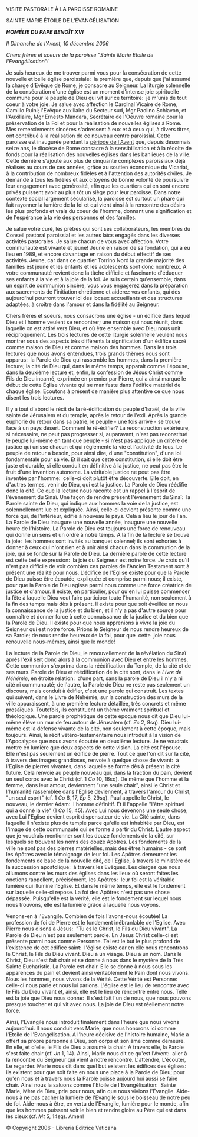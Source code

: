 VISITE PASTORALE À LA PAROISSE ROMAINE

SAINTE MARIE ÉTOILE DE L’ÉVANGÉLISATION

***HOMÉLIE DU PAPE BENOÎT XVI***

*II Dimanche de l'Avent, 10 décembre 2006*

*Chers frères et soeurs de la paroisse "Sainte Marie Etoile de l'Evangélisation"!*

Je suis heureux de me trouver parmi vous pour la consécration de cette nouvelle et belle église paroissiale:  la première que, depuis que j'ai assumé la charge d'Evêque de Rome, je consacre au Seigneur. La liturgie solennelle de la consécration d'une église est un moment d'intense joie spirituelle commune pour le peuple de Dieu qui vit sur ce territoire:  je m'unis de tout coeur à votre joie. Je salue avec affection le Cardinal Vicaire de Rome, Camillo Ruini; l'Evêque auxiliaire du Secteur sud, Mgr Paolino Schiavon, et l'Auxiliaire, Mgr Ernesto Mandara, Secrétaire de l'Oeuvre romaine pour la préservation de la Foi et pour la réalisation de nouvelles églises à Rome. Mes remerciements sincères s'adressent à eux et à ceux qui, à divers titres, ont contribué à la réalisation de ce nouveau centre paroissial. Cette paroisse est inaugurée pendant la [période de l'Avent](http://www.vatican.va/liturgical_year/advent/2006/avvento_2006_fr.htm) que, depuis désormais seize ans, le diocèse de Rome consacre à la sensibilisation et à la récolte de fonds pour la réalisation des nouvelles églises dans les banlieues de la ville. Cette dernière s'ajoute aux plus de cinquante complexes paroissiaux déjà réalisés au cours de ces années, grâce au soutien économique du Vicariat, à la contribution de nombreux fidèles et à l'attention des autorités civiles. Je demande à tous les fidèles et aux citoyens de bonne volonté de poursuivre leur engagement avec générosité, afin que les quartiers qui en sont encore privés puissent avoir au plus tôt un siège pour leur paroisse. Dans notre contexte social largement sécularisé, la paroisse est surtout un phare qui fait rayonner la lumière de la foi et qui vient ainsi à la rencontre des désirs les plus profonds et vrais du coeur de l'homme, donnant une signification et de l'espérance à la vie des personnes et des familles.

Je salue votre curé, les prêtres qui sont ses collaborateurs, les membres du Conseil pastoral paroissial et les autres laïcs engagés dans les diverses activités pastorales. Je salue chacun de vous avec affection. Votre communauté est vivante et jeune! Jeune en raison de sa fondation, qui a eu lieu en 1989, et encore davantage en raison du début effectif de ses activités. Jeune, car dans ce quartier Torrino Nord la grande majorité des familles est jeune et les enfants et les adolescents sont donc nombreux. A votre communauté revient donc la tâche difficile et fascinante d'éduquer ses enfants à la vie et à la joie de la foi. Je suis certain qu'ensemble, dans un esprit de communion sincère, vous vous engagerez dans la préparation aux sacrements de l'initiation chrétienne et aiderez vos enfants, qui dès aujourd'hui pourront trouver ici des locaux accueillants et des structures adaptées, à croître dans l'amour et dans la fidélité au Seigneur.

Chers frères et soeurs, nous consacrons une église - un édifice dans lequel Dieu et l'homme veulent se rencontrer; une maison qui nous réunit, dans laquelle on est attiré vers Dieu, et où être ensemble avec Dieu nous unit réciproquement. Les trois lectures de cette liturgie solennelle veulent nous montrer sous des aspects très différents la signification d'un édifice sacré comme maison de Dieu et comme maison des hommes. Dans les trois lectures que nous avons entendues, trois grands thèmes nous sont apparus:  la Parole de Dieu qui rassemble les hommes, dans la première lecture; la cité de Dieu qui, dans le même temps, apparaît comme l'épouse, dans la deuxième lecture et, enfin, la confession de Jésus Christ comme Fils de Dieu incarné, exprimée en premier par Pierre, qui a ainsi marqué le début de cette Eglise vivante qui se manifeste dans l'édifice matériel de chaque église. Ecoutons à présent de manière plus attentive ce que nous disent les trois lectures.

Il y a tout d'abord le récit de la ré-édification du peuple d'Israël, de la ville sainte de Jérusalem et du temple, après le retour de l'exil. Après la grande euphorie du retour dans sa patrie, le peuple - une fois arrivé - se trouve face à un pays désert. Comment le ré-édifier? La reconstruction extérieure, si nécessaire, ne peut pas progresser si, auparavant, n'est pas reconstitué le peuple lui-même en tant que peuple - si n'est pas appliqué un critère de justice qui unisse chacun et qui réglemente la vie et l'activité de tous. Le peuple de retour a besoin, pour ainsi dire, d'une "constitution", d'une loi fondamentale pour sa vie. Et il sait que cette constitution, si elle doit être juste et durable, si elle conduit en définitive à la justice, ne peut pas être le fruit d'une invention autonome. La véritable justice ne peut pas être inventée par l'homme:  celle-ci doit plutôt être découverte. Elle doit, en d'autres termes, venir de Dieu, qui est la justice. La Parole de Dieu réédifie donc la cité. Ce que la lecture nous raconte est un rappel à l'esprit de l'événement du Sinaï. Une façon de rendre présent l'événement du Sinaï:  la Parole sainte de Dieu, qui indique aux hommes la voie de la justice, est solennellement lue et expliquée. Ainsi, celle-ci devient présente comme une force qui, de l'intérieur, édifie à nouveau le pays. Cela a lieu le jour de l'an. La Parole de Dieu inaugure une nouvelle année, inaugure une nouvelle heure de l'histoire. La Parole de Dieu est toujours une force de renouveau qui donne un sens et un ordre à notre temps. A la fin de la lecture se trouve la joie:  les hommes sont invités au banquet solennel; ils sont exhortés à donner à ceux qui n'ont rien et à unir ainsi chacun dans la communion de la joie, qui se fonde sur la Parole de Dieu. La dernière parole de cette lecture est cette belle expression:  la joie du Seigneur est notre force. Je crois qu'il n'est pas difficile de voir combien ces paroles de l'Ancien Testament sont à présent une réalité pour nous. L'édifice de l'Eglise existe pour que la Parole de Dieu puisse être écoutée, expliquée et comprise parmi nous; il existe, pour que la Parole de Dieu agisse parmi nous comme une force créatrice de justice et d'amour. Il existe, en particulier, pour qu'en lui puisse commencer la fête à laquelle Dieu veut faire participer toute l'humanité, non seulement à la fin des temps mais dès à présent. Il existe pour que soit éveillée en nous la connaissance de la justice et du bien, et il n'y a pas d'autre source pour connaître et donner force à cette connaissance de la justice et du bien que la Parole de Dieu. Il existe pour que nous apprenions à vivre la joie du Seigneur qui est notre force. Prions le Seigneur de nous rendre heureux de sa Parole; de nous rendre heureux de la foi, pour que  cette  joie nous renouvelle nous-mêmes, ainsi que le monde!

La lecture de la Parole de Dieu, le renouvellement de la révélation du Sinaï après l'exil sert donc alors à la communion avec Dieu et entre les hommes. Cette communion s'exprima dans la réédification du Temple, de la cité et de ses murs. Parole de Dieu et réédification de la cité sont, dans le *Livre de Néhémie*, en étroite relation:  d'une part, sans la parole de Dieu il n'y a ni cité ni communauté; de l'autre, la Parole de Dieu ne reste pas seulement un discours, mais conduit à édifier, c'est une parole qui construit. Les textes qui suivent, dans le Livre de Néhémie, sur la construction des murs de la ville apparaissent, à une première lecture détaillée, très concrets et même prosaïques. Toutefois, ils constituent un thème vraiment spirituel et théologique. Une parole prophétique de cette époque nous dit que Dieu lui-même élève un mur de feu autour de Jérusalem (cf. *Zc* 2, 8sq). Dieu lui-même est la défense vivante de la cité, non seulement à cette époque, mais toujours. Ainsi, le récit vétéro-testamentaire nous introduit à la vision de l'Apocalypse que nous avons écoutée en deuxième lecture. Je ne voudrais mettre en lumière que deux aspects de cette vision. La cité est l'épouse. Elle n'est pas seulement un édifice de pierre. Tout ce que l'on dit sur la cité, à travers des images grandioses, renvoie à quelque chose de vivant:  à l'Eglise de pierres vivantes, dans laquelle se forme dès à présent la cité future. Cela renvoie au peuple nouveau qui, dans la fraction du pain, devient un seul corps avec le Christ (cf. 1 *Co* 10, 16sq). De même que l'homme et la femme, dans leur amour, deviennent "une seule chair", ainsi le Christ et l'humanité rassemblée dans l'Eglise deviennent, à travers l'amour du Christ, "un seul esprit" (cf. 1 *Co* 6, 17, *Ep* 5, 29sq). Paul appelle le Christ, le nouveau, le dernier Adam:  l'homme définitif. Et il l'appelle "l'être spirituel qui a donné la vie" (1 *Co* 15, 45). Avec Lui nous devenons une seule chose; avec Lui l'Eglise devient esprit dispensateur de vie. La Cité sainte, dans laquelle il n'existe plus de temple parce qu'elle est inhabitée par Dieu, est l'image de cette communauté qui se forme à partir du Christ. L'autre aspect que je voudrais mentionner sont les douze fondements de la cité, sur lesquels se trouvent les noms des douze Apôtres. Les fondements de la ville ne sont pas des pierres matérielles, mais des êtres humains - ce sont les Apôtres avec le témoignage de leur foi. Les Apôtres demeurent les fondements de base de la nouvelle cité, de l'Eglise, à travers le ministère de la succession apostolique:  à travers les Evêques. Les cierges que nous allumons contre les murs des églises dans les lieux où seront faites les onctions rappellent, précisément, les Apôtres:  leur foi est la véritable lumière qui illumine l'Eglise. Et dans le même temps, elle est le fondement sur laquelle celle-ci repose. La foi des Apôtres n'est pas une chose dépassée. Puisqu'elle est la vérité, elle est le fondement sur lequel nous nous trouvons, elle est la lumière grâce à laquelle nous voyons.

Venons-en à l'Evangile. Combien de fois l'avons-nous écoutée! La profession de foi de Pierre est le fondement inébranlable de l'Eglise. Avec Pierre nous disons à Jésus:  "Tu es le Christ, le Fils du Dieu vivant". La Parole de Dieu n'est pas seulement parole. En Jésus Christ celle-ci est présente parmi nous comme Personne. Tel est le but le plus profond de l'existence de cet édifice saint:  l'église existe car en elle nous rencontrons le Christ, le Fils du Dieu vivant. Dieu a un visage. Dieu a un nom. Dans le Christ, Dieu s'est fait chair et se donne à nous dans le mystère de la Très Sainte Eucharistie. La Parole est chair. Elle se donne à nous sous les apparences du pain et devient ainsi véritablement le Pain dont nous vivons. Nous les hommes, nous vivons de la Vérité. Cette Vérité est Personne:  celle-ci nous parle et nous lui parlons. L'église est le lieu de rencontre avec le Fils du Dieu vivant et, ainsi, elle est le lieu de rencontre entre nous. Telle est la joie que Dieu nous donne:  Il s'est fait l'un de nous, que nous pouvons presque toucher et qui vit avec nous. La joie de Dieu est réellement notre force.

Ainsi, l'Evangile nous introduit finalement dans l'heure que nous vivons aujourd'hui. Il nous conduit vers Marie, que nous honorons ici comme l'Etoile de l'Evangélisation. A l'heure décisive de l'histoire humaine, Marie a offert sa propre personne à Dieu, son corps et son âme comme demeure. En elle, et d'elle, le Fils de Dieu a assumé la chair. A travers elle, la Parole s'est faite chair (cf. *Jn* 1, 14). Ainsi, Marie nous dit ce qu'est l'Avent:  aller à la rencontre du Seigneur qui vient à notre rencontre. L'attendre, L'écouter, Le regarder. Marie nous dit dans quel but existent les édifices des églises:  ils existent pour que soit faite en nous une place à la Parole de Dieu; pour qu'en nous et à travers nous la Parole puisse aujourd'hui aussi se faire chair. Ainsi nous la saluons comme l'Etoile de l'Evangélisation:  Sainte Marie, Mère de Dieu, prie pour nous, afin que nous vivions l'Evangile. Aide-nous à ne pas cacher la lumière de l'Evangile sous le boisseau de notre peu de foi. Aide-nous à être, en vertu de l'Evangile, lumière pour le monde, afin que les hommes puissent voir le bien et rendre gloire au Père qui est dans les cieux (cf. *Mt* 5, 14sq). Amen!

© Copyright 2006 - Libreria Editrice Vaticana